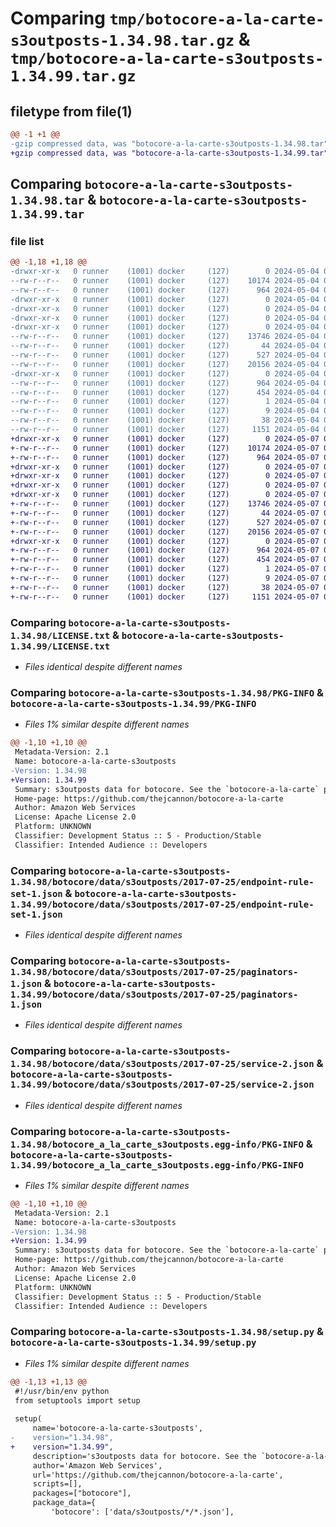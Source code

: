 # Comparing `tmp/botocore-a-la-carte-s3outposts-1.34.98.tar.gz` & `tmp/botocore-a-la-carte-s3outposts-1.34.99.tar.gz`

## filetype from file(1)

```diff
@@ -1 +1 @@
-gzip compressed data, was "botocore-a-la-carte-s3outposts-1.34.98.tar", last modified: Sat May  4 01:01:39 2024, max compression
+gzip compressed data, was "botocore-a-la-carte-s3outposts-1.34.99.tar", last modified: Tue May  7 01:02:41 2024, max compression
```

## Comparing `botocore-a-la-carte-s3outposts-1.34.98.tar` & `botocore-a-la-carte-s3outposts-1.34.99.tar`

### file list

```diff
@@ -1,18 +1,18 @@
-drwxr-xr-x   0 runner    (1001) docker     (127)        0 2024-05-04 01:01:39.358250 botocore-a-la-carte-s3outposts-1.34.98/
--rw-r--r--   0 runner    (1001) docker     (127)    10174 2024-05-04 01:01:39.000000 botocore-a-la-carte-s3outposts-1.34.98/LICENSE.txt
--rw-r--r--   0 runner    (1001) docker     (127)      964 2024-05-04 01:01:39.358250 botocore-a-la-carte-s3outposts-1.34.98/PKG-INFO
-drwxr-xr-x   0 runner    (1001) docker     (127)        0 2024-05-04 01:01:39.358250 botocore-a-la-carte-s3outposts-1.34.98/botocore/
-drwxr-xr-x   0 runner    (1001) docker     (127)        0 2024-05-04 01:01:39.358250 botocore-a-la-carte-s3outposts-1.34.98/botocore/data/
-drwxr-xr-x   0 runner    (1001) docker     (127)        0 2024-05-04 01:01:39.358250 botocore-a-la-carte-s3outposts-1.34.98/botocore/data/s3outposts/
-drwxr-xr-x   0 runner    (1001) docker     (127)        0 2024-05-04 01:01:39.358250 botocore-a-la-carte-s3outposts-1.34.98/botocore/data/s3outposts/2017-07-25/
--rw-r--r--   0 runner    (1001) docker     (127)    13746 2024-05-04 01:01:11.000000 botocore-a-la-carte-s3outposts-1.34.98/botocore/data/s3outposts/2017-07-25/endpoint-rule-set-1.json
--rw-r--r--   0 runner    (1001) docker     (127)       44 2024-05-04 01:01:11.000000 botocore-a-la-carte-s3outposts-1.34.98/botocore/data/s3outposts/2017-07-25/examples-1.json
--rw-r--r--   0 runner    (1001) docker     (127)      527 2024-05-04 01:01:11.000000 botocore-a-la-carte-s3outposts-1.34.98/botocore/data/s3outposts/2017-07-25/paginators-1.json
--rw-r--r--   0 runner    (1001) docker     (127)    20156 2024-05-04 01:01:11.000000 botocore-a-la-carte-s3outposts-1.34.98/botocore/data/s3outposts/2017-07-25/service-2.json
-drwxr-xr-x   0 runner    (1001) docker     (127)        0 2024-05-04 01:01:39.358250 botocore-a-la-carte-s3outposts-1.34.98/botocore_a_la_carte_s3outposts.egg-info/
--rw-r--r--   0 runner    (1001) docker     (127)      964 2024-05-04 01:01:39.000000 botocore-a-la-carte-s3outposts-1.34.98/botocore_a_la_carte_s3outposts.egg-info/PKG-INFO
--rw-r--r--   0 runner    (1001) docker     (127)      454 2024-05-04 01:01:39.000000 botocore-a-la-carte-s3outposts-1.34.98/botocore_a_la_carte_s3outposts.egg-info/SOURCES.txt
--rw-r--r--   0 runner    (1001) docker     (127)        1 2024-05-04 01:01:39.000000 botocore-a-la-carte-s3outposts-1.34.98/botocore_a_la_carte_s3outposts.egg-info/dependency_links.txt
--rw-r--r--   0 runner    (1001) docker     (127)        9 2024-05-04 01:01:39.000000 botocore-a-la-carte-s3outposts-1.34.98/botocore_a_la_carte_s3outposts.egg-info/top_level.txt
--rw-r--r--   0 runner    (1001) docker     (127)       38 2024-05-04 01:01:39.358250 botocore-a-la-carte-s3outposts-1.34.98/setup.cfg
--rw-r--r--   0 runner    (1001) docker     (127)     1151 2024-05-04 01:01:39.000000 botocore-a-la-carte-s3outposts-1.34.98/setup.py
+drwxr-xr-x   0 runner    (1001) docker     (127)        0 2024-05-07 01:02:41.588096 botocore-a-la-carte-s3outposts-1.34.99/
+-rw-r--r--   0 runner    (1001) docker     (127)    10174 2024-05-07 01:02:41.000000 botocore-a-la-carte-s3outposts-1.34.99/LICENSE.txt
+-rw-r--r--   0 runner    (1001) docker     (127)      964 2024-05-07 01:02:41.588096 botocore-a-la-carte-s3outposts-1.34.99/PKG-INFO
+drwxr-xr-x   0 runner    (1001) docker     (127)        0 2024-05-07 01:02:41.584096 botocore-a-la-carte-s3outposts-1.34.99/botocore/
+drwxr-xr-x   0 runner    (1001) docker     (127)        0 2024-05-07 01:02:41.584096 botocore-a-la-carte-s3outposts-1.34.99/botocore/data/
+drwxr-xr-x   0 runner    (1001) docker     (127)        0 2024-05-07 01:02:41.588096 botocore-a-la-carte-s3outposts-1.34.99/botocore/data/s3outposts/
+drwxr-xr-x   0 runner    (1001) docker     (127)        0 2024-05-07 01:02:41.588096 botocore-a-la-carte-s3outposts-1.34.99/botocore/data/s3outposts/2017-07-25/
+-rw-r--r--   0 runner    (1001) docker     (127)    13746 2024-05-07 01:02:11.000000 botocore-a-la-carte-s3outposts-1.34.99/botocore/data/s3outposts/2017-07-25/endpoint-rule-set-1.json
+-rw-r--r--   0 runner    (1001) docker     (127)       44 2024-05-07 01:02:11.000000 botocore-a-la-carte-s3outposts-1.34.99/botocore/data/s3outposts/2017-07-25/examples-1.json
+-rw-r--r--   0 runner    (1001) docker     (127)      527 2024-05-07 01:02:11.000000 botocore-a-la-carte-s3outposts-1.34.99/botocore/data/s3outposts/2017-07-25/paginators-1.json
+-rw-r--r--   0 runner    (1001) docker     (127)    20156 2024-05-07 01:02:11.000000 botocore-a-la-carte-s3outposts-1.34.99/botocore/data/s3outposts/2017-07-25/service-2.json
+drwxr-xr-x   0 runner    (1001) docker     (127)        0 2024-05-07 01:02:41.588096 botocore-a-la-carte-s3outposts-1.34.99/botocore_a_la_carte_s3outposts.egg-info/
+-rw-r--r--   0 runner    (1001) docker     (127)      964 2024-05-07 01:02:41.000000 botocore-a-la-carte-s3outposts-1.34.99/botocore_a_la_carte_s3outposts.egg-info/PKG-INFO
+-rw-r--r--   0 runner    (1001) docker     (127)      454 2024-05-07 01:02:41.000000 botocore-a-la-carte-s3outposts-1.34.99/botocore_a_la_carte_s3outposts.egg-info/SOURCES.txt
+-rw-r--r--   0 runner    (1001) docker     (127)        1 2024-05-07 01:02:41.000000 botocore-a-la-carte-s3outposts-1.34.99/botocore_a_la_carte_s3outposts.egg-info/dependency_links.txt
+-rw-r--r--   0 runner    (1001) docker     (127)        9 2024-05-07 01:02:41.000000 botocore-a-la-carte-s3outposts-1.34.99/botocore_a_la_carte_s3outposts.egg-info/top_level.txt
+-rw-r--r--   0 runner    (1001) docker     (127)       38 2024-05-07 01:02:41.588096 botocore-a-la-carte-s3outposts-1.34.99/setup.cfg
+-rw-r--r--   0 runner    (1001) docker     (127)     1151 2024-05-07 01:02:41.000000 botocore-a-la-carte-s3outposts-1.34.99/setup.py
```

### Comparing `botocore-a-la-carte-s3outposts-1.34.98/LICENSE.txt` & `botocore-a-la-carte-s3outposts-1.34.99/LICENSE.txt`

 * *Files identical despite different names*

### Comparing `botocore-a-la-carte-s3outposts-1.34.98/PKG-INFO` & `botocore-a-la-carte-s3outposts-1.34.99/PKG-INFO`

 * *Files 1% similar despite different names*

```diff
@@ -1,10 +1,10 @@
 Metadata-Version: 2.1
 Name: botocore-a-la-carte-s3outposts
-Version: 1.34.98
+Version: 1.34.99
 Summary: s3outposts data for botocore. See the `botocore-a-la-carte` package for more info.
 Home-page: https://github.com/thejcannon/botocore-a-la-carte
 Author: Amazon Web Services
 License: Apache License 2.0
 Platform: UNKNOWN
 Classifier: Development Status :: 5 - Production/Stable
 Classifier: Intended Audience :: Developers
```

### Comparing `botocore-a-la-carte-s3outposts-1.34.98/botocore/data/s3outposts/2017-07-25/endpoint-rule-set-1.json` & `botocore-a-la-carte-s3outposts-1.34.99/botocore/data/s3outposts/2017-07-25/endpoint-rule-set-1.json`

 * *Files identical despite different names*

### Comparing `botocore-a-la-carte-s3outposts-1.34.98/botocore/data/s3outposts/2017-07-25/paginators-1.json` & `botocore-a-la-carte-s3outposts-1.34.99/botocore/data/s3outposts/2017-07-25/paginators-1.json`

 * *Files identical despite different names*

### Comparing `botocore-a-la-carte-s3outposts-1.34.98/botocore/data/s3outposts/2017-07-25/service-2.json` & `botocore-a-la-carte-s3outposts-1.34.99/botocore/data/s3outposts/2017-07-25/service-2.json`

 * *Files identical despite different names*

### Comparing `botocore-a-la-carte-s3outposts-1.34.98/botocore_a_la_carte_s3outposts.egg-info/PKG-INFO` & `botocore-a-la-carte-s3outposts-1.34.99/botocore_a_la_carte_s3outposts.egg-info/PKG-INFO`

 * *Files 1% similar despite different names*

```diff
@@ -1,10 +1,10 @@
 Metadata-Version: 2.1
 Name: botocore-a-la-carte-s3outposts
-Version: 1.34.98
+Version: 1.34.99
 Summary: s3outposts data for botocore. See the `botocore-a-la-carte` package for more info.
 Home-page: https://github.com/thejcannon/botocore-a-la-carte
 Author: Amazon Web Services
 License: Apache License 2.0
 Platform: UNKNOWN
 Classifier: Development Status :: 5 - Production/Stable
 Classifier: Intended Audience :: Developers
```

### Comparing `botocore-a-la-carte-s3outposts-1.34.98/setup.py` & `botocore-a-la-carte-s3outposts-1.34.99/setup.py`

 * *Files 1% similar despite different names*

```diff
@@ -1,13 +1,13 @@
 #!/usr/bin/env python
 from setuptools import setup
 
 setup(
     name='botocore-a-la-carte-s3outposts',
-    version="1.34.98",
+    version="1.34.99",
     description='s3outposts data for botocore. See the `botocore-a-la-carte` package for more info.',
     author='Amazon Web Services',
     url='https://github.com/thejcannon/botocore-a-la-carte',
     scripts=[],
     packages=["botocore"],
     package_data={
         'botocore': ['data/s3outposts/*/*.json'],
```

